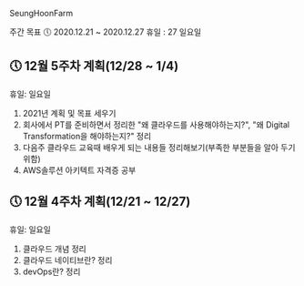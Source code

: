 SeungHoonFarm

주간 목표
🕔 2020.12.21 ~ 2020.12.27
휴일 : 27 일요일

## 🕔 12월 5주차 계획(12/28 ~ 1/4)

휴일: 일요일

1. 2021년 계획 및 목표 세우기
2. 회사에서 PT를 준비하면서 정리한 "왜 클라우드를 사용해야하는지?", "왜 Digital Transformation을 해야하는지?" 정리
3. 다음주 클라우드 교육때 배우게 되는 내용들 정리해보기(부족한 부분들을 알아 두기 위함)
4. AWS솔루션 아키텍트 자격증 공부 


## 🕔 12월 4주차 계획(12/21 ~ 12/27)

휴일: 일요일

1. 클라우드 개념 정리
2. 클라우드 네이티브란? 정리
3. devOps란? 정리
